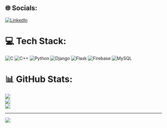
## 🌐 Socials:
[![LinkedIn](https://img.shields.io/badge/LinkedIn-%230077B5.svg?logo=linkedin&logoColor=white)](https://linkedin.com/in/tahmidur-rahman-tabin/) 

# 💻 Tech Stack:
![C](https://img.shields.io/badge/c-%2300599C.svg?style=for-the-badge&logo=c&logoColor=white) ![C++](https://img.shields.io/badge/c++-%2300599C.svg?style=for-the-badge&logo=c%2B%2B&logoColor=white) ![Python](https://img.shields.io/badge/python-3670A0?style=for-the-badge&logo=python&logoColor=ffdd54) ![Django](https://img.shields.io/badge/django-%23092E20.svg?style=for-the-badge&logo=django&logoColor=white) ![Flask](https://img.shields.io/badge/flask-%23000.svg?style=for-the-badge&logo=flask&logoColor=white) ![Firebase](https://img.shields.io/badge/Firebase-039BE5?style=for-the-badge&logo=Firebase&logoColor=white) ![MySQL](https://img.shields.io/badge/mysql-%2300000f.svg?style=for-the-badge&logo=mysql&logoColor=white)
# 📊 GitHub Stats:
![](https://github-readme-stats.vercel.app/api?username=trtabin&theme=dark&hide_border=true&include_all_commits=false&count_private=true)<br/>
![](https://github-readme-streak-stats.herokuapp.com/?user=trtabin&theme=dark&hide_border=true)<br/>
![](https://github-readme-stats.vercel.app/api/top-langs/?username=trtabin&theme=dark&hide_border=true&include_all_commits=false&count_private=true&layout=compact)<br/>

---
[![](https://visitcount.itsvg.in/api?id=trtabin&icon=0&color=0)](https://visitcount.itsvg.in)

